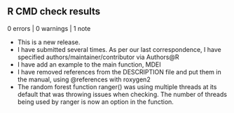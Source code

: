 ## R CMD check results

0 errors | 0 warnings | 1 note

* This is a new release.
* I have submitted several times.  As per our last correspondence, I have specified authors/maintainer/contributor via Authors@R
* I have add an example to the main function, MDEI
* I have removed references from the DESCRIPTION file and put them in the manual, using @references with roxygen2
* The random forest function ranger() was using multiple threads at its default that was throwing issues when checking.  The number of threads being used 
	by ranger is now an option in the function.
